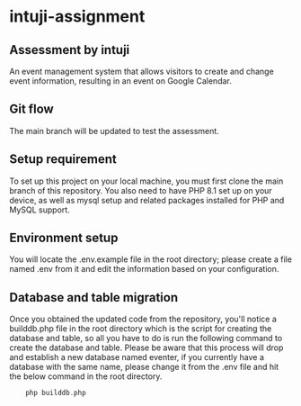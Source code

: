 # intuji-assignment
## Assessment by intuji
An event management system that allows visitors to create and change event information, resulting in an event on Google Calendar.


## Git flow
The main branch will be updated to test the assessment.

## Setup requirement
To set up this project on your local machine, you must first clone the main branch of this repository. You also need to have PHP 8.1 set up on your device, as well as mysql setup and related packages installed for PHP and MySQL support.

## Environment setup
You will locate the .env.example file in the root directory; please create a file named .env from it and edit the information based on your configuration.

## Database and table migration
Once you obtained the updated code from the repository, you'll notice a builddb.php file in the root directory which is the script for creating the database and table, so all you have to do is run the following command to create the database and table. Please be aware that this process will drop and establish a new database named eventer, if you currently have a database with the same name, please change it from the .env file and hit the below command in the root directory.
```php
    php builddb.php
```